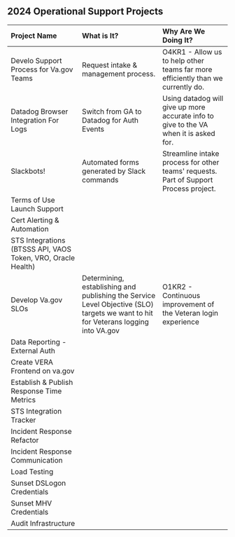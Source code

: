 ## 2024 Operational Support Projects

| Project Name          | What is It?       | Why Are We Doing It? |
| :------------- |:------------- | :----- |
| Develo Support Process for Va.gov Teams | Request intake & management process. | O4KR1 - Allow us to help other teams far more efficiently than we currently do. |
| Datadog Browser Integration For Logs| Switch from GA to Datadog for Auth Events | Using datadog will give up more accurate info to give to the VA when it is asked for. |
| Slackbots! | Automated forms generated by Slack commands  | Streamline intake process for other teams' requests. Part of Support Process project. |
| Terms of Use Launch Support | | |
| Cert Alerting & Automation  | | |
| STS Integrations (BTSSS API, VAOS Token, VRO, Oracle Health)|  | |
| Develop Va.gov SLOs | Determining, establishing and publishing the Service Level Objective (SLO) targets we want to hit for Veterans logging into VA.gov |O1KR2 - Continuous improvement of the Veteran login experience |
| Data Reporting - External Auth | | |
| Create VERA Frontend on va.gov | | |
| Establish & Publish Response Time Metrics | | |
| STS Integration Tracker | | |
| Incident Response Refactor| | |
| Incident Response Communication | | |
| Load Testing | | |
| Sunset DSLogon Credentials | | |
| Sunset MHV Credentials| | |
| Audit Infrastructure | | |
